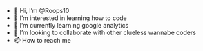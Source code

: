 - 👋 Hi, I’m @Roops10
- 👀 I’m interested in learning how to code
- 🌱 I’m currently learning google analytics
- 💞️ I’m looking to collaborate with other clueless wannabe coders
- 📫 How to reach me 

<!---
Roops10/Roops10 is a ✨ special ✨ repository because its `README.md` (this file) appears on your GitHub profile.
You can click the Preview link to take a look at your changes.
--->
